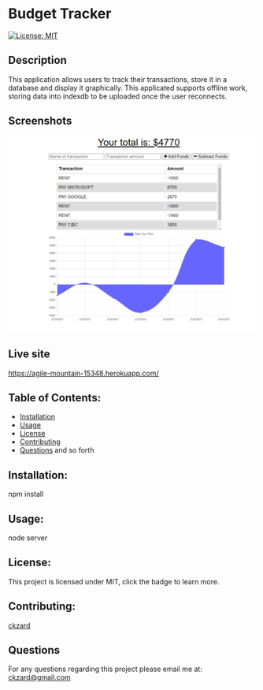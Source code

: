
  # Budget Tracker

  [![License: MIT](https://img.shields.io/badge/License-MIT-yellow.svg)](https://opensource.org/licenses/MIT)

  ## Description 
  This application allows users to track their transactions, store it in a database and display it graphically. This applicated supports offline work, storing data into indexdb to be uploaded once the user reconnects.

  ## Screenshots
  ![Screen Shot](public/images/budget.png)

  ## Live site
  https://agile-mountain-15348.herokuapp.com/

  ## Table of Contents:
  * [Installation](#installation)
  * [Usage](#usage)
  * [License](#license)
  * [Contributing](#contributing)
  * [Questions](#questions)
  and so forth

  ## Installation:
  npm install

  ## Usage:
  node server

  ## License:
  This project is licensed under MIT, click the badge to learn more.

  ## Contributing:
  [ckzard](https://www.github.com/ckzard)

  ## Questions
  For any questions regarding this project please email me at:
  ckzard@gmail.com

